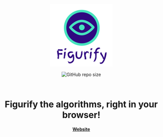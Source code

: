 <div align="center">

![Figurify Logo](public/figurify_final.png)

![GitHub repo size](https://img.shields.io/github/repo-size/SnowballSH/Figurify)

<br>

# Figurify the algorithms, right in your browser!

#### [Website](https://figurify.vercel.app/)

</div>
